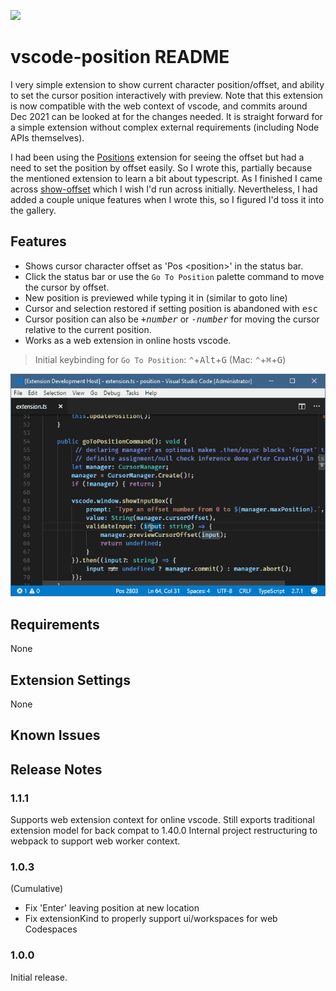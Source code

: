 [![](https://vsmarketplacebadge.apphb.com/version-short/jtr.vscode-position.svg)](https://marketplace.visualstudio.com/items?itemName=jtr.vscode-position)
# vscode-position README

I very simple extension to show current character position/offset, and ability to set the cursor position interactively with preview.  Note that this extension is now compatible with the web context of vscode, and commits around Dec 2021 can be looked at for the changes needed.  It is straight forward for a simple extension without complex external requirements (including Node APIs themselves).

I had been using the [Positions](https://github.com/Silvenga/vscode-positions) extension for seeing the offset but had a need to set the position by offset easily.  So I wrote this, partially because the mentioned extension to learn a bit about typescript.  As I finished I came across [show-offset](https://github.com/ramya-rao-a/show-offset) which I wish I'd run across initially.  Nevertheless, I had added a couple unique features when I wrote this, so I figured I'd toss it into the gallery.

## Features

- Shows cursor character offset as 'Pos \<position>' in the status bar.
- Click the status bar or use the `Go To Position` palette command to move the cursor by offset.
- New position is previewed while typing it in (similar to goto line)
- Cursor and selection restored if setting position is abandoned with <kbd>esc</kbd>
- Cursor position can also be <kbd>+</kbd><kbd>*number*</kbd> or <kbd>-</kbd><kbd>*number*</kbd> for moving the cursor relative to the current position.
- Works as a web extension in online hosts vscode.

> Initial keybinding for `Go To Position`: <kbd>⌃</kbd>+<kbd>Alt</kbd>+<kbd>G</kbd> (Mac:  <kbd>⌃</kbd>+<kbd>⌘</kbd>+<kbd>G</kbd>)

![Overview](other/PositionAnim.gif)

## Requirements
None
## Extension Settings
None

## Known Issues

## Release Notes

### 1.1.1
Supports web extension context for online vscode.
Still exports traditional extension model for back compat to 1.40.0
Internal project restructuring to webpack to support web worker context.
### 1.0.3
(Cumulative)
- Fix 'Enter' leaving position at new location
- Fix extensionKind to properly support ui/workspaces for web Codespaces

### 1.0.0

Initial release.

